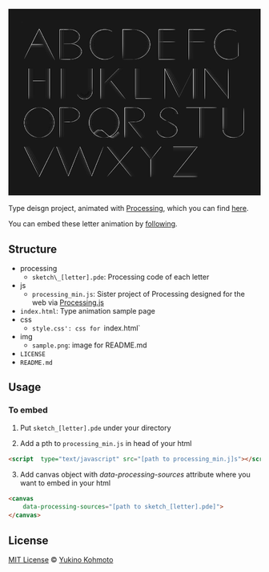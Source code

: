 ![Processing image](img/sample.png)

Type deisgn project, animated with [Processing](https://processing.org/), which you can find [here](http://yukinokoh.github.io/processing-type/).

You can embed these letter animation by [following](#usage).


## Structure
- processing 
  - `sketch\_[letter].pde`: Processing code of each letter  
- js 
  - `processing_min.js`: Sister project of Processing designed for the web via [Processing.js](http://processingjs.org/)
- `index.html`: Type animation sample page 
- css
  - `style.css': css for `index.html`
- img
  - `sample.png`: image for README.md
- `LICENSE`
- `README.md`

## Usage
### To embed  
1. Put `sketch_[letter].pde` under your directory

2. Add a pth to `processing_min.js` in head of your html
```html
<script  type="text/javascript" src="[path to processing_min.j]s"></script>
```

3. Add canvas object with *data-processing-sources* attribute where you want 
to embed in your html 
```html
<canvas 
    data-processing-sources="[path to sketch_[letter].pde]">
</canvas>
```

## License
[MIT License](https://choosealicense.com/licenses/mit/) © [Yukino Kohmoto](http://yukinokoh.github.io/)
